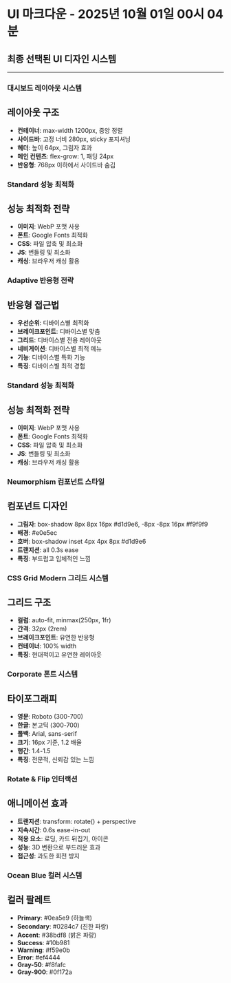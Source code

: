 # UI 마크다운 - 2025년 10월 01일 00시 04분

## 최종 선택된 UI 디자인 시스템

--- 

### 대시보드 레이아웃 시스템

## 레이아웃 구조
- **컨테이너**: max-width 1200px, 중앙 정렬
- **사이드바**: 고정 너비 280px, sticky 포지셔닝
- **헤더**: 높이 64px, 그림자 효과
- **메인 컨텐츠**: flex-grow: 1, 패딩 24px
- **반응형**: 768px 이하에서 사이드바 숨김

### Standard 성능 최적화

## 성능 최적화 전략
- **이미지**: WebP 포맷 사용
- **폰트**: Google Fonts 최적화
- **CSS**: 파일 압축 및 최소화
- **JS**: 번들링 및 최소화
- **캐싱**: 브라우저 캐싱 활용

### Adaptive 반응형 전략

## 반응형 접근법
- **우선순위**: 디바이스별 최적화
- **브레이크포인트**: 디바이스별 맞춤
- **그리드**: 디바이스별 전용 레이아웃
- **네비게이션**: 디바이스별 최적 메뉴
- **기능**: 디바이스별 특화 기능
- **특징**: 디바이스별 최적 경험

### Standard 성능 최적화

## 성능 최적화 전략
- **이미지**: WebP 포맷 사용
- **폰트**: Google Fonts 최적화
- **CSS**: 파일 압축 및 최소화
- **JS**: 번들링 및 최소화
- **캐싱**: 브라우저 캐싱 활용

### Neumorphism 컴포넌트 스타일

## 컴포넌트 디자인
- **그림자**: box-shadow 8px 8px 16px #d1d9e6, -8px -8px 16px #f9f9f9
- **배경**: #e0e5ec
- **호버**: box-shadow inset 4px 4px 8px #d1d9e6
- **트랜지션**: all 0.3s ease
- **특징**: 부드럽고 입체적인 느낌

### CSS Grid Modern 그리드 시스템

## 그리드 구조
- **컬럼**: auto-fit, minmax(250px, 1fr)
- **간격**: 32px (2rem)
- **브레이크포인트**: 유연한 반응형
- **컨테이너**: 100% width
- **특징**: 현대적이고 유연한 레이아웃

### Corporate 폰트 시스템

## 타이포그래피
- **영문**: Roboto (300-700)
- **한글**: 본고딕 (300-700)
- **폴백**: Arial, sans-serif
- **크기**: 16px 기준, 1.2 배율
- **행간**: 1.4-1.5
- **특징**: 전문적, 신뢰감 있는 느낌

### Rotate & Flip 인터랙션

## 애니메이션 효과
- **트랜지션**: transform: rotate() + perspective
- **지속시간**: 0.6s ease-in-out
- **적용 요소**: 로딩, 카드 뒤집기, 아이콘
- **성능**: 3D 변환으로 부드러운 효과
- **접근성**: 과도한 회전 방지

### Ocean Blue 컬러 시스템

## 컬러 팔레트
- **Primary**: #0ea5e9 (하늘색)
- **Secondary**: #0284c7 (진한 파랑)
- **Accent**: #38bdf8 (밝은 파랑)
- **Success**: #10b981
- **Warning**: #f59e0b
- **Error**: #ef4444
- **Gray-50**: #f8fafc
- **Gray-900**: #0f172a


